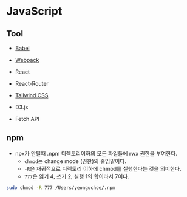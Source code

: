# JavaScript

## Tool
- [Babel](Babel)
- [Webpack]()

- React
- React-Router
- [Tailwind CSS](Tailwind%20CSS)
- D3.js

- Fetch API

## npm

- npx가 안될때 .npm 디렉토리이하의 모든 파일들에 rwx 권한을 부여한다.
    - `chmod`는 change mode (권한)의 줄임말이다.
    - `-R`은 재귀적으로 디렉토리 이하에 chmod를 실행한다는 것을 의미한다.
    - `777`은 읽기 4, 쓰기 2, 실행 1의 합이라서 7이다.

```bash
sudo chmod -R 777 /Users/yeonguchoe/.npm
```
